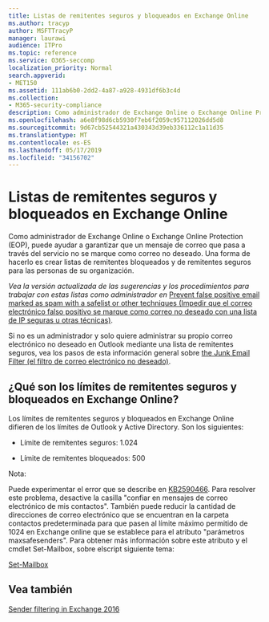 ```yaml
---
title: Listas de remitentes seguros y bloqueados en Exchange Online
ms.author: tracyp
author: MSFTTracyP
manager: laurawi
audience: ITPro
ms.topic: reference
ms.service: O365-seccomp
localization_priority: Normal
search.appverid:
- MET150
ms.assetid: 111ab6b0-2dd2-4a87-a928-4931df6b3c4d
ms.collection:
- M365-security-compliance
description: Como administrador de Exchange Online o Exchange Online Protection (EOP), puede ayudar a garantizar que un mensaje de correo que pasa a través del servicio no se marque como correo no deseado. Una forma de hacerlo es crear listas de remitentes bloqueados y de remitentes seguros para las personas de su organización.
ms.openlocfilehash: a6e8f98d6cb5930f7eb6f2059c957112026dd5d8
ms.sourcegitcommit: 9d67cb52544321a430343d39eb336112c1a11d35
ms.translationtype: MT
ms.contentlocale: es-ES
ms.lasthandoff: 05/17/2019
ms.locfileid: "34156702"
---
```

# <a name="safe-sender-and-blocked-sender-lists-in-exchange-online"></a>Listas de remitentes seguros y bloqueados en Exchange Online

Como administrador de Exchange Online o Exchange Online Protection (EOP), puede ayudar a garantizar que un mensaje de correo que pasa a través del servicio no se marque como correo no deseado. Una forma de hacerlo es crear listas de remitentes bloqueados y de remitentes seguros para las personas de su organización. 
  
 *Vea la versión actualizada de las sugerencias y los procedimientos para trabajar con estas listas como administrador en* [Prevent false positive email marked as spam with a safelist or other techniques (Impedir que el correo electrónico falso positivo se marque como correo no deseado con una lista de IP seguras u otras técnicas)](https://go.microsoft.com/fwlink/p/?LinkID=534224). 
  
Si no es un administrador y solo quiere administrar su propio correo electrónico no deseado en Outlook mediante una lista de remitentes seguros, vea los pasos de esta información general sobre [the Junk Email Filter (el filtro de correo electrónico no deseado)](https://go.microsoft.com/fwlink/?LinkId=817222). 
  
## <a name="what-is-the-safe-and-blocked-sender-limits-in-exchange-online"></a>¿Qué son los límites de remitentes seguros y bloqueados en Exchange Online?

Los límites de remitentes seguros y bloqueados en Exchange Online difieren de los límites de Outlook y Active Directory. Son los siguientes:
  
- Límite de remitentes seguros: 1.024
    
- Límite de remitentes bloqueados: 500
    
Nota:
  
Puede experimentar el error que se describe en [KB2590466](https://support.microsoft.com/help/2590466/you-receive-the-error-junk-e-mail-validation-error-in-outlook-web-app). Para resolver este problema, desactive la casilla "confiar en mensajes de correo electrónico de mis contactos". También puede reducir la cantidad de direcciones de correo electrónico que se encuentran en la carpeta contactos predeterminada para que pasen al límite máximo permitido de 1024 en Exchange online que se establece para el atributo "parámetros maxsafesenders". Para obtener más información sobre este atributo y el cmdlet Set-Mailbox, sobre elscript siguiente tema:
  
[Set-Mailbox](https://docs.microsoft.com/powershell/module/exchange/mailboxes/Set-Mailbox)
  
## <a name="see-also"></a>Vea también

[Sender filtering in Exchange 2016](http://technet.microsoft.com/library/b833f864-ff10-46a0-a653-28fb9ba30896.aspx)


